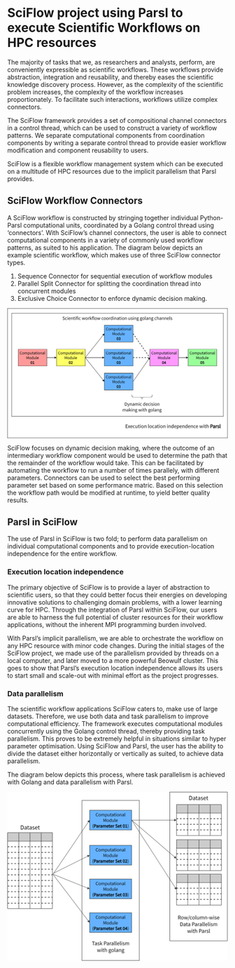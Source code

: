 # SciFlow project using Parsl to execute Scientific Workflows on HPC resources

The majority of tasks that we, as researchers and analysts, perform, are conveniently expressible as scientific workflows. These workflows provide abstraction, integration and reusability, and thereby eases the scientific knowledge discovery process. However, as the complexity of the scientific problem increases, the complexity of the workflow increases proportionately. To facilitate such interactions, workflows utilize complex connectors. 

The SciFlow framework provides a set of compositional channel connectors in a control thread, which can be used to construct a variety of workflow patterns. We separate computational components from coordination components by writing a separate control thread to provide easier workflow modification and component reusability to users. 

SciFlow is a flexible workflow management system which can be executed on a multitude of HPC resources due to the implicit parallelism that Parsl provides. 

## SciFlow Workflow Connectors
A SciFlow workflow is constructed by stringing together individual Python-Parsl computational units, coordinated by a Golang control thread using ‘connectors’. With SciFlow’s channel connectors, the user is able to connect computational components in a variety of commonly used workflow patterns, as suited to his application. 
The diagram below depicts an example scientific workflow, which makes use of three SciFlow connector types. 
1. Sequence Connector for sequential execution of workflow modules
2. Parallel Split Connector for splitting the coordination thread into concurrent modules
3. Exclusive Choice Connector to enforce dynamic decision making. 

<p align="center">
<img src="https://github.com/SciFlow-FYP/SciFlow-for-Parsl-blog/blob/main/diagrams/SciFlow-ExampleWorkflow.png" alt="Example SciFlow Workflow" width="650" align="center">
</p>

SciFlow focuses on dynamic decision making, where the outcome of an intermediary workflow component would be used to determine the path that the remainder of the workflow would take. This can be facilitated by automating the workflow to run a number of times parallely, with different parameters. Connectors can be used to select the best performing parameter set based on some performance matric. Based on this selection the workflow path would be modified at runtime, to yield better quality results.

## Parsl in SciFlow 
The use of Parsl in SciFlow is two fold; to perform data parallelism on individual computational components and to provide execution-location independence for the entire workflow. 

### Execution location independence
The primary objective of SciFlow is to provide a layer of abstraction to scientific users, so that they could better focus their energies on developing innovative solutions to challenging domain problems, with a lower learning curve for HPC. Through the integration of Parsl within SciFlow, our users are able to harness the full potential of cluster resources for their workflow applications, without the inherent MPI programming burden involved. 

With Parsl’s implicit parallelism, we are able to orchestrate the workflow on any HPC resource with minor code changes. During the initial stages of the SciFlow project, we made use of the parallelism provided by threads on a local computer, and later moved to a more powerful Beowulf cluster. This goes to show that Parsl’s execution location independence allows its users to start small and scale-out with minimal effort as the project progresses.

### Data parallelism 
The scientific workflow applications SciFlow caters to, make use of large datasets. Therefore, we use both data and task parallelism to improve computational efficiency. The framework executes computational modules concurrently using the Golang control thread, thereby providing task parallelism. This proves to be extremely helpful in situations similar to hyper parameter optimisation. Using SciFlow and Parsl, the user has the ability to divide the dataset either horizontally or vertically as suited, to achieve data parallelism. 

The diagram below depicts this process, where task parallelism is achieved with Golang and data parallelism with Parsl. 

<p align="center">
<img src="https://github.com/SciFlow-FYP/SciFlow-for-Parsl-blog/blob/main/diagrams/SciFlow-DataParallelism.png" alt="Parallelism in SciFlow" width="650" align="center">
</p>

